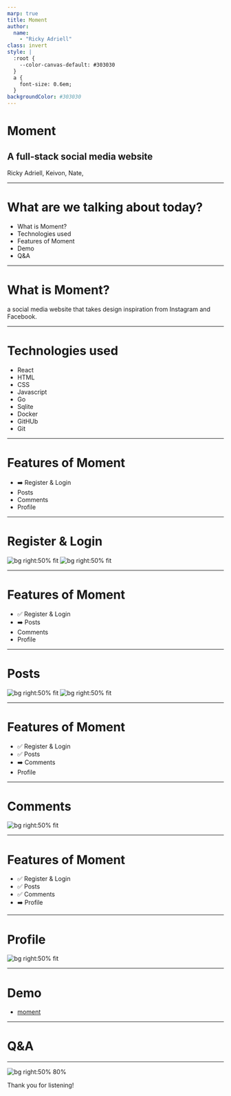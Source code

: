 ```yaml
---
marp: true
title: Moment 
author: 
  name: 
    - "Ricky Adriell"
class: invert
style: |
  :root {
    --color-canvas-default: #303030
  }
  a {
    font-size: 0.6em;
  }
backgroundColor: #303030
---
```


# Moment

## A full-stack social media website

Ricky Adriell, Keivon, Nate,

---

<!--
paginate: true
footer: "Moment"
-->

# What are we talking about today?

- What is Moment?
- Technologies used
- Features of Moment
- Demo
- Q&A

---

# What is Moment?

a social media website that takes design inspiration from Instagram and Facebook.

---

# Technologies used

- React
- HTML
- CSS
- Javascript
- Go
- Sqlite
- Docker
- GitHUb
- Git

---

# Features of Moment

- ➡️ Register & Login
- Posts
- Comments
- Profile

---

# Register & Login

![bg right:50% fit](./login.png)
![bg right:50% fit](./register.png)

---

# Features of Moment

- ✅ Register & Login
- ➡️ Posts
- Comments
- Profile

---

# Posts

![bg right:50% fit](./createpost.png)
![bg right:50% fit](./post.png)

---

# Features of Moment

- ✅ Register & Login
- ✅ Posts
- ➡️ Comments
- Profile

---

# Comments

![bg right:50% fit](./comment.png)

---

# Features of Moment

- ✅ Register & Login
- ✅ Posts
- ✅ Comments
- ➡️ Profile

---

# Profile

![bg right:50% fit](./profile.png)

___

# Demo

- [moment](http://localhost:8070)

---

# Q&A

---

![bg right:50% 80%](./moment.png)

Thank you for listening!
